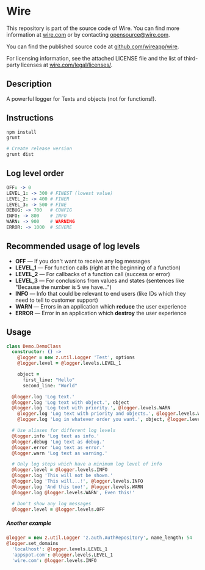 # Wire

This repository is part of the source code of Wire. You can find more information at [wire.com](https://wire.com) or by contacting opensource@wire.com.

You can find the published source code at [github.com/wireapp/wire](https://github.com/wireapp/wire).

For licensing information, see the attached LICENSE file and the list of third-party licenses at [wire.com/legal/licenses/](https://wire.com/legal/licenses/).

## Description

A powerful logger for Texts and objects (not for functions!).

## Instructions

```bash
npm install
grunt

# Create release version
grunt dist
```

## Log level order

```coffeescript
OFF: -> 0
LEVEL_1: -> 300 # FINEST (lowest value)
LEVEL_2: -> 400 # FINER
LEVEL_3: -> 500 # FINE
DEBUG: -> 700   # CONFIG
INFO: -> 800    # INFO
WARN: -> 900    # WARNING
ERROR: -> 1000  # SEVERE
```

## Recommended usage of log levels

- **OFF** — If you don't want to receive any log messages
- **LEVEL_1** — For function calls (right at the beginning of a function)
- **LEVEL_2** — For callbacks of a function call (success or error)
- **LEVEL_3** — For conclusions from values and states (sentences like "Because the number is 5 we have...")
- **INFO** — Info that could be relevant to end users (like IDs which they need to tell to customer support)
- **WARN** — Errors in an application which __reduce__ the user experience
- **ERROR** — Error in an application which __destroy__ the user experience


## Usage

```coffeescript
class Demo.DemoClass
  constructor: () ->
    @logger = new z.util.Logger 'Test', options
    @logger.level = @logger.levels.LEVEL_1

    object =
      first_line: "Hello"
      second_line: "World"

  @logger.log 'Log text.'
  @logger.log 'Log text with object.', object
  @logger.log 'Log text with priority.', @logger.levels.WARN
	@logger.log 'Log text with priority and objects.', @logger.levels.WARN, object, object
	@logger.log 'Log in whatever order you want.', object, @logger.levels.INFO, object, object

  # Use aliases for different log levels
  @logger.info 'Log text as info.'
  @logger.debug 'Log text as debug.'
  @logger.error 'Log text as error.'
  @logger.warn 'Log text as warning.'

  # Only log steps which have a minimum log level of info
  @logger.level = @logger.levels.INFO
  @logger.log 'This will not be shown.'
  @logger.log 'This will...!', @logger.levels.INFO
  @logger.log 'And this too!', @logger.levels.WARN
  @logger.log @logger.levels.WARN', Even this!'

  # Don't show any log messages
  @logger.level = @logger.levels.OFF
```

##### Another example

```coffeescript
@logger = new z.util.Logger 'z.auth.AuthRepository', name_length: 54
@logger.set_domains
  'localhost': @logger.levels.LEVEL_1
  'appspot.com': @logger.levels.LEVEL_1
  'wire.com': @logger.levels.INFO
```
